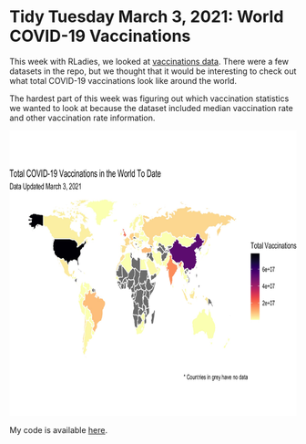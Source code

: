 # Tidy Tuesday March 3, 2021: World COVID-19 Vaccinations

This week with RLadies, we looked at [vaccinations data](https://github.com/owid/covid-19-data/tree/master/public/data/vaccinations). There were a few datasets in the repo, but we thought that it would be interesting to check out what total COVID-19 vaccinations look like around the world.

The hardest part of this week was figuring out which vaccination statistics we wanted to look at because the dataset included median vaccination rate and other vaccination rate information. 

<img src = "https://raw.githubusercontent.com/aboskovic21/tidy_tuesday/main/2021/vaccine_plot.jpg" width="600" height="500">

My code is available [here](https://github.com/aboskovic21/tidy_tuesday/blob/main/2021/week7.Rmd).

